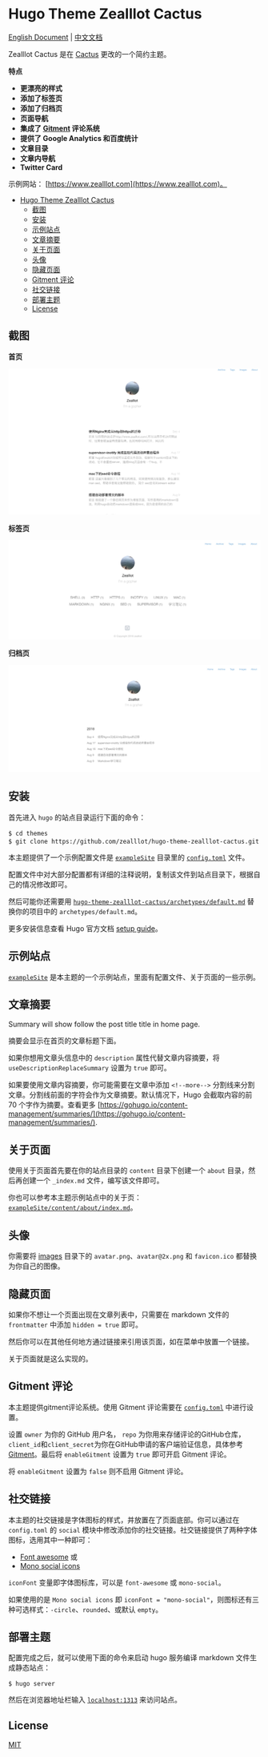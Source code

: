 # Hugo Theme Zealllot Cactus

[English Document](https://github.com/zealllot/hugo-theme-zealllot-cactus/blob/master/README.md) | [中文文档](https://github.com/zealllot/hugo-theme-zealllot-cactus/blob/master/README_zh-cn.md)

Zealllot Cactus 是在 [Cactus](https://github.com/digitalcraftsman/hugo-cactus-theme) 更改的一个简约主题。

**特点**

+ **更漂亮的样式**
+ **添加了标签页**
+ **添加了归档页**
+ **页面导航**
+ **集成了 [Gitment](https://github.com/imsun/gitment) 评论系统**
+ **提供了 Google Analytics 和百度统计**
+ **文章目录**
+ **文章内导航**
+ **Twitter Card**

示例网站： [https://www.zealllot.com](https://www.zealllot.com)。




<!-- TOC depthFrom:1 depthTo:6 withLinks:1 updateOnSave:1 orderedList:0 -->

- [Hugo Theme Zealllot Cactus](#hugo-theme-zealllot-cactus)
	- [截图](#截图)
	- [安装](#安装)
	- [示例站点](#示例站点)
	- [文章摘要](#文章摘要)
	- [关于页面](#关于页面)
	- [头像](#头像)
	- [隐藏页面](#隐藏页面)
	- [Gitment 评论](#gitment-评论)
	- [社交链接](#社交链接)
	- [部署主题](#部署主题)
	- [License](#license)

<!-- /TOC -->

## 截图

**首页**

![Screenshot](https://github.com/zealllot/hugo-theme-zealllot-cactus/blob/master/images/home.png)

**标签页**

![Screenshot](https://github.com/zealllot/hugo-theme-zealllot-cactus/blob/master/images/tags.png)

**归档页**

![Screenshot](https://github.com/zealllot/hugo-theme-zealllot-cactus/blob/master/images/archive.png)

## 安装

首先进入 `hugo` 的站点目录运行下面的命令：

```
$ cd themes
$ git clone https://github.com/zealllot/hugo-theme-zealllot-cactus.git
```

本主题提供了一个示例配置文件是 [`exampleSite`](https://github.com/zealllot/hugo-theme-zealllot-cactus/tree/master/exampleSite) 目录里的 [`config.toml`](https://github.com/zealllot/hugo-theme-zealllot-cactus/blob/master/exampleSite/config.toml) 文件。

配置文件中对大部分配置都有详细的注释说明，复制该文件到站点目录下，根据自己的情况修改即可。

然后可能你还需要用 [`hugo-theme-zealllot-cactus/archetypes/default.md`](https://github.com/zealllot/hugo-theme-zealllot-cactus/tree/master/archetypes/default.md) 替换你的项目中的 `archetypes/default.md`。

更多安装信息查看 Hugo 官方文档 [setup guide](//gohugo.io/overview/installing/)。

## 示例站点

[`exampleSite`](https://github.com/zealllot/hugo-theme-zealllot-cactus/tree/master/exampleSite) 是本主题的一个示例站点，里面有配置文件、关于页面的一些示例。


## 文章摘要

Summary will show follow the post title title in home page.

摘要会显示在首页的文章标题下面。

如果你想用文章头信息中的 `description` 属性代替文章内容摘要，将 `useDescriptionReplaceSummary` 设置为 `true` 即可。

如果要使用文章内容摘要，你可能需要在文章中添加 `<!--more-->` 分割线来分割文章。分割线前面的字符会作为文章摘要。默认情况下，Hugo 会截取内容的前 70 个字作为摘要。查看更多 [https://gohugo.io/content-management/summaries/](https://gohugo.io/content-management/summaries/).

## 关于页面

使用关于页面首先要在你的站点目录的 `content` 目录下创建一个 `about` 目录，然后再创建一个 `_index.md` 文件，编写该文件即可。

你也可以参考本主题示例站点中的关于页：[`exampleSite/content/about/index.md`](https://github.com/zealllot/hugo-theme-zealllot-cactus/blob/master/exampleSite/content/about/index.md)。

## 头像

你需要将 [images](https://github.com/zealllot/hugo-theme-zealllot-cactus/blob/master/static/images/) 目录下的 `avatar.png`、`avatar@2x.png`  和 `favicon.ico` 都替换为你自己的图像。


## 隐藏页面

如果你不想让一个页面出现在文章列表中，只需要在 markdown 文件的 `frontmatter` 中添加 `hidden = true` 即可。

然后你可以在其他任何地方通过链接来引用该页面，如在菜单中放置一个链接。

关于页面就是这么实现的。


## Gitment 评论

本主题提供gitment评论系统。使用 Gitment 评论需要在 [`config.toml`](https://github.com/zealllot/hugo-theme-zealllot-cactus/blob/master/exampleSite/config.toml) 中进行设置。

设置 `owner` 为你的 GitHub 用户名， `repo` 为你用来存储评论的GitHub仓库，`client_id`和`client_secret`为你在GitHub申请的客户端验证信息，具体参考[Gitment](https://github.com/imsun/gitment)。最后将 `enableGitment` 设置为 `true` 即可开启 Gitment 评论。

将 `enableGitment` 设置为 `false` 则不启用 Gitment 评论。


## 社交链接

本主题的社交链接是字体图标的样式，并放置在了页面底部。你可以通过在 `config.toml` 的 `social` 模块中修改添加你的社交链接。社交链接提供了两种字体图标，选用其中一种即可：

- [Font awesome](https://fortawesome.github.io/Font-Awesome/) 或
- [Mono social icons](https://github.com/drinchev/monosocialiconsfont)

`iconFont` 变量即字体图标库，可以是 `font-awesome` 或 `mono-social`。

如果使用的是 `Mono social icons` 即 `iconFont = "mono-social"`，则图标还有三种可选样式：`-circle`、`rounded`、或默认 `empty`。


## 部署主题

配置完成之后，就可以使用下面的命令来启动 hugo 服务编译 markdown 文件生成静态站点：

```
$ hugo server
```

然后在浏览器地址栏输入 [`localhost:1313`](http://localhost:1313) 来访问站点。


## License

[MIT](https://github.com/zealllot/hugo-theme-zealllot-cactus/blob/master/LICENSE)
